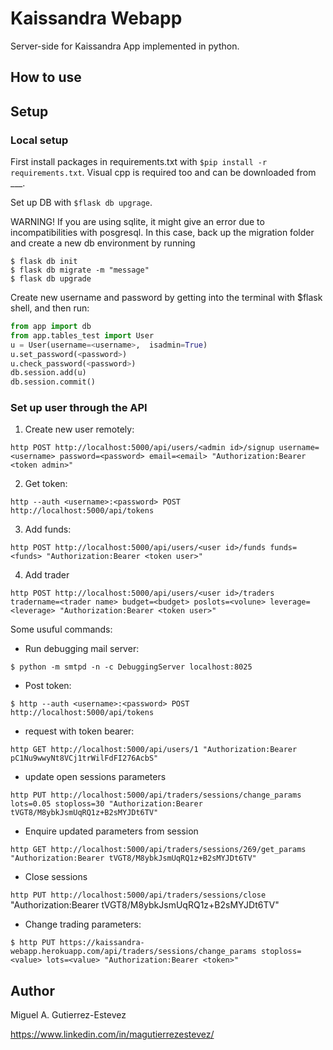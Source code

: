 # Kaissandra Webapp

Server-side for Kaissandra App implemented in python.

## How to use

## Setup

### Local setup

 First install packages in requirements.txt with `$pip install -r requirements.txt`. Visual cpp is required too and can be 
downloaded from ___.

Set up DB with `$flask db upgrage`.
 
WARNING! If you are using sqlite, it might give an error due to incompatibilities with posgresql. In this case, back up
the migration folder and create a new db environment by running 

```
$ flask db init
$ flask db migrate -m "message"
$ flask db upgrade
```

Create new username and password by getting into the terminal with $flask shell, and then run:

```python
from app import db
from app.tables_test import User
u = User(username=<username>,  isadmin=True)
u.set_password(<password>)
u.check_password(<password>)
db.session.add(u)
db.session.commit()
```
### Set up user through the API

1. Create new user remotely:

`http POST http://localhost:5000/api/users/<admin id>/signup username=<username> password=<password> email=<email> "Authorization:Bearer <token admin>"`

2. Get token:

`http --auth <username>:<password> POST http://localhost:5000/api/tokens`

3. Add funds:

`http POST http://localhost:5000/api/users/<user id>/funds funds=<funds> "Authorization:Bearer <token user>"`

4. Add trader

`http POST http://localhost:5000/api/users/<user id>/traders tradername=<trader name> budget=<budget> poslots=<volune> leverage=<leverage> "Authorization:Bearer <token user>"`

Some usuful commands:

- Run debugging mail server:

`$ python -m smtpd -n -c DebuggingServer localhost:8025`

- Post token:

`$ http --auth <username>:<password> POST http://localhost:5000/api/tokens`

- request with token bearer:

`http GET http://localhost:5000/api/users/1 "Authorization:Bearer pC1Nu9wwyNt8VCj1trWilFdFI276AcbS"` 

- update open sessions parameters

`http PUT http://localhost:5000/api/traders/sessions/change_params lots=0.05 stoploss=30 "Authorization:Bearer tVGT8/M8ybkJsmUqRQ1z+B2sMYJDt6TV"`

- Enquire updated parameters from session

`http GET http://localhost:5000/api/traders/sessions/269/get_params "Authorization:Bearer tVGT8/M8ybkJsmUqRQ1z+B2sMYJDt6TV"`

- Close sessions

`http PUT http://localhost:5000/api/traders/sessions/close` "Authorization:Bearer tVGT8/M8ybkJsmUqRQ1z+B2sMYJDt6TV"

- Change trading parameters:

`$ http PUT https://kaissandra-webapp.herokuapp.com/api/traders/sessions/change_params stoploss=<value> lots=<value> "Authorization:Bearer <token>"`
 
## Author

Miguel A. Gutierrez-Estevez 

https://www.linkedin.com/in/magutierrezestevez/